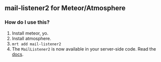 ## mail-listener2 for Meteor/Atmosphere

### How do I use this?

1. Install meteor, yo.
2. Install atmosphere.
3. `mrt add mail-listener2`
4. The `MailListener2` is now available in your server-side code. Read the [docs](https://github.com/chirag04/mail-listener2).
